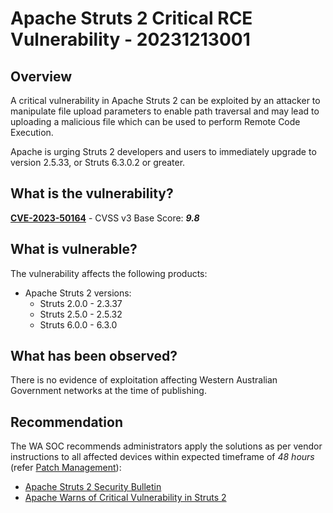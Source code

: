 # Apache Struts 2 Critical RCE Vulnerability - 20231213001

## Overview

A critical vulnerability in Apache Struts 2 can be exploited by an attacker to manipulate file upload parameters to enable path traversal and may lead to uploading a malicious file which can be used to perform Remote Code Execution.

Apache is urging Struts 2 developers and users to immediately upgrade to version 2.5.33, or Struts 6.3.0.2 or greater.

## What is the vulnerability?

[**CVE-2023-50164**](https://nvd.nist.gov/vuln/detail/CVE-2023-50164) - CVSS v3 Base Score: ***9.8***

## What is vulnerable?

The vulnerability affects the following products:

- Apache Struts 2 versions:
    - Struts 2.0.0 - 2.3.37
    - Struts 2.5.0 - 2.5.32
    - Struts 6.0.0 - 6.3.0

## What has been observed?

There is no evidence of exploitation affecting Western Australian Government networks at the time of publishing.

## Recommendation

The WA SOC recommends administrators apply the solutions as per vendor instructions to all affected devices within expected timeframe of *48 hours* (refer [Patch Management](../guidelines/patch-management.md)):

- [Apache Struts 2 Security Bulletin](https://cwiki.apache.org/confluence/display/WW/S2-066)
- [Apache Warns of Critical Vulnerability in Struts 2](https://www.infosecurity-magazine.com/news/apache-warns-critical/)



